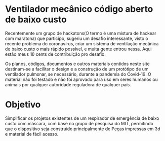 # Ventilador mecânico código aberto de baixo custo

Recentemente um grupo de hackatons(O termo é uma mistura de hackear com maratona) que participo, sugeriu um desafio interessante, visto o recente problema do coronavírus, criar um sistema de ventilação mecânica de baixo custo o mais rápido possível, e muita gente entrou nessa. 
Aqui estão meus 10 cents de contribuição pro desafio.

Os planos, códigos, documentos e outros materiais contidos neste site destinam-se a facilitar o design e a construção de um protótipo de um ventilador pulmonar, se necessário, durante a pandemia do Covid-19. O material não foi testado e não foi aprovado para uso em seres humanos ou animais por qualquer autoridade reguladora de qualquer país.

# Objetivo

Simplificar os projetos existentes de um respirador de emergência de baixo custo com máscara, com base no grupo de pesquisa do MIT, permitindo que o dispositivo seja construído principalmente de Peças impressas em 3d e material de fácil acesso.

